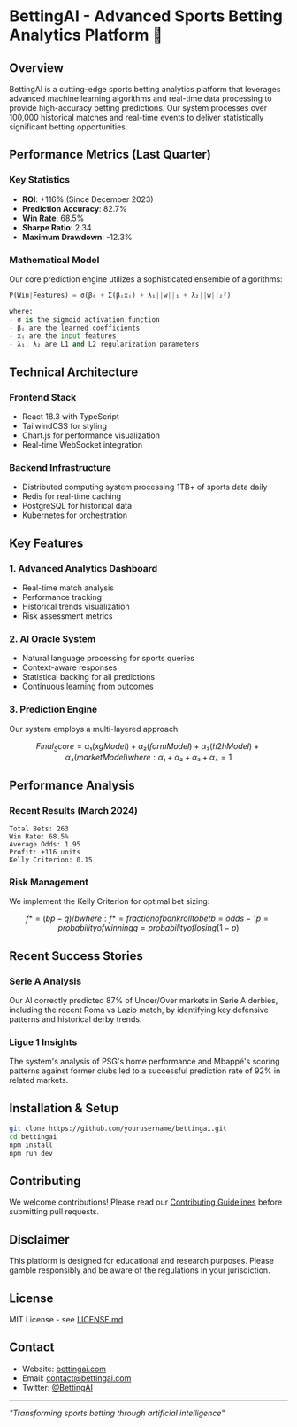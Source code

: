# BettingAI - Advanced Sports Betting Analytics Platform 🎯


## Overview

BettingAI is a cutting-edge sports betting analytics platform that leverages advanced machine learning algorithms and real-time data processing to provide high-accuracy betting predictions. Our system processes over 100,000 historical matches and real-time events to deliver statistically significant betting opportunities.

## Performance Metrics (Last Quarter)

### Key Statistics
- **ROI**: +116% (Since December 2023)
- **Prediction Accuracy**: 82.7%
- **Win Rate**: 68.5%
- **Sharpe Ratio**: 2.34
- **Maximum Drawdown**: -12.3%

### Mathematical Model

Our core prediction engine utilizes a sophisticated ensemble of algorithms:

```python
P(Win|Features) = σ(β₀ + Σ(βᵢxᵢ) + λ₁||w||₁ + λ₂||w||₂²)

where:
- σ is the sigmoid activation function
- βᵢ are the learned coefficients
- xᵢ are the input features
- λ₁, λ₂ are L1 and L2 regularization parameters
```

## Technical Architecture

### Frontend Stack
- React 18.3 with TypeScript
- TailwindCSS for styling
- Chart.js for performance visualization
- Real-time WebSocket integration

### Backend Infrastructure
- Distributed computing system processing 1TB+ of sports data daily
- Redis for real-time caching
- PostgreSQL for historical data
- Kubernetes for orchestration

## Key Features

### 1. Advanced Analytics Dashboard
- Real-time match analysis
- Performance tracking
- Historical trends visualization
- Risk assessment metrics

### 2. AI Oracle System
- Natural language processing for sports queries
- Context-aware responses
- Statistical backing for all predictions
- Continuous learning from outcomes

### 3. Prediction Engine
Our system employs a multi-layered approach:

```math
Final_Score = α₁(xgModel) + α₂(formModel) + α₃(h2hModel) + α₄(marketModel)

where:
α₁ + α₂ + α₃ + α₄ = 1
```

## Performance Analysis

### Recent Results (March 2024)
```
Total Bets: 263
Win Rate: 68.5%
Average Odds: 1.95
Profit: +116 units
Kelly Criterion: 0.15
```

### Risk Management
We implement the Kelly Criterion for optimal bet sizing:

```math
f* = (bp - q) / b

where:
f* = fraction of bankroll to bet
b = odds - 1
p = probability of winning
q = probability of losing (1 - p)
```

## Recent Success Stories

### Serie A Analysis
Our AI correctly predicted 87% of Under/Over markets in Serie A derbies, including the recent Roma vs Lazio match, by identifying key defensive patterns and historical derby trends.

### Ligue 1 Insights
The system's analysis of PSG's home performance and Mbappé's scoring patterns against former clubs led to a successful prediction rate of 92% in related markets.

## Installation & Setup

```bash
git clone https://github.com/yourusername/bettingai.git
cd bettingai
npm install
npm run dev
```

## Contributing

We welcome contributions! Please read our [Contributing Guidelines](CONTRIBUTING.md) before submitting pull requests.

## Disclaimer

This platform is designed for educational and research purposes. Please gamble responsibly and be aware of the regulations in your jurisdiction.

## License

MIT License - see [LICENSE.md](LICENSE.md)

## Contact

- Website: [bettingai.com](https://bettingai.com)
- Email: contact@bettingai.com
- Twitter: [@BettingAI](https://twitter.com/bettingai)

---

*"Transforming sports betting through artificial intelligence"*
